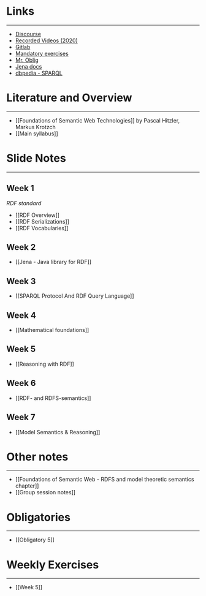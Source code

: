 
# Links
---
* [Discourse](https://astro-discourse.uio.no/c/in3060-24v/297)
* [Recorded Videos (2020)](https://www.uio.no/studier/emner/matnat/ifi/IN3060/v20/timeplan/index.html#FOR)
* [Gitlab](https://github.uio.no/dusando/IN3060/)
* [Mandatory exercises](https://www.uio.no/studier/emner/matnat/ifi/IN3060/v24/obliger/)
* [Mr. Oblig](https://sws.ifi.uio.no/mroblig/)
* [Jena docs](https://jena.apache.org/documentation/javadoc/jena/org.apache.jena.core/module-summary.html)
* [dbpedia - SPARQL](http://dbpedia.org/sparql)

# Literature and Overview
---
* [[Foundations of Semantic Web Technologies]] by Pascal Hitzler, Markus Krotzch
* [[Main syllabus]]

# Slide Notes
---

## Week 1
_RDF standard_
* [[RDF Overview]]
* [[RDF Serializations]]
* [[RDF Vocabularies]]


## Week 2

* [[Jena - Java library for RDF]]

## Week 3
* [[SPARQL Protocol And RDF Query Language]]

## Week 4
* [[Mathematical foundations]]

## Week 5
* [[Reasoning with RDF]]

## Week 6
* [[RDF- and RDFS-semantics]]

## Week 7
* [[Model Semantics & Reasoning]]


# Other notes
---

* [[Foundations of Semantic Web - RDFS and model theoretic semantics chapter]]
* [[Group session notes]]


# Obligatories
---

* [[Obligatory 5]]

# Weekly Exercises
---

* [[Week 5]]